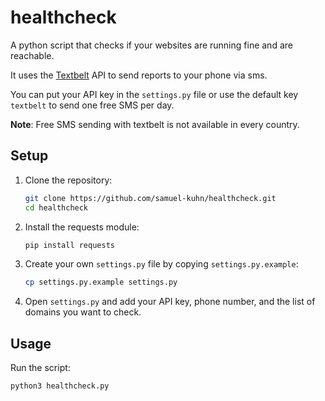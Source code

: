 # healthcheck

A python script that checks if your websites are running fine and are reachable.

It uses the [Textbelt](https://textbelt.com) API to send reports to your phone via sms.

You can put your API key in the ```settings.py``` file or use the default key ```textbelt``` to send one free SMS per day. 

**Note**: Free SMS sending with textbelt is not available in every country.


## Setup

1. Clone the repository:
   ```sh
   git clone https://github.com/samuel-kuhn/healthcheck.git
   cd healthcheck
   ```

2. Install the requests module:
   ```sh
   pip install requests
   ```

3. Create your own `settings.py` file by copying `settings.py.example`:
   ```sh
   cp settings.py.example settings.py
   ```

4. Open `settings.py` and add your API key, phone number, and the list of domains you want to check.
   

## Usage

Run the script:
```sh
python3 healthcheck.py
```



